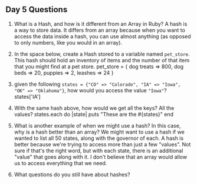 ## Day 5 Questions

1. What is a Hash, and how is it different from an Array in Ruby? A hash is a way to store data. It differs from an array because when you want to access the data inside a hash, you can use almost anything (as opposed to only numbers, like you would in an array).

1. In the space below, create a Hash stored to a variable named `pet_store`.  This hash should hold an inventory of items and the number of that item that you might find at a pet store.
pet_store = {
  dog treats => 800,
  dog beds => 20,
  puppies => 2,
  leashes => 24
}

1. given the following `states = {"CO" => "Colorado", "IA" => "Iowa", "OK" => "Oklahoma"}`, how would you access the value `"Iowa"`?
states['IA']

1. With the same hash above, how would we get all the keys?  All the values?
states.each do |state|
  puts "These are the #{states}"
end

1. What is another example of when we might use a hash?  In this case, why is a hash better than an array? We might want to use a hash if we wanted to list all 50 states, along with the governor of each. A hash is better because we're trying to access more than just a few "values". Not sure if that's the right word, but with each state, there is an additional "value" that goes along with it. I don't believe that an array would allow us to access everything that we need.

1. What questions do you still have about hashes? 
